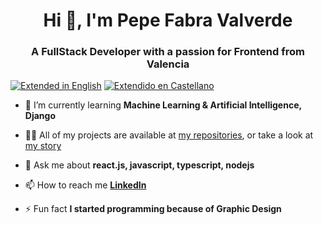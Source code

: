 <h1 align="center">Hi 👋, I'm Pepe Fabra Valverde</h1>
<h3 align="center">A FullStack Developer with a passion for Frontend from Valencia</h3>

[![Extended in English](https://img.shields.io/badge/lang-en-blue.svg)](./lang/jofaval.en.md)
[![Extendido en Castellano](https://img.shields.io/badge/lang-es-red.svg)](./lang/jofaval.es.md)

- 🌱 I’m currently learning **Machine Learning & Artificial Intelligence, Django**

- 👨‍💻 All of my projects are available at [my repositories](https://github.com/jofaval?tab=repositories), or take a look at [my story](https://stackoverflow.com/story/jofaval)

- 💬 Ask me about **react.js, javascript, typescript, nodejs**

- 📫 How to reach me **[LinkedIn](https://www.linkedin.com/in/jofaval/)**

- ⚡ Fun fact **I started programming because of Graphic Design**